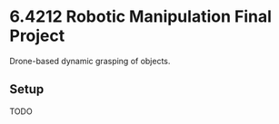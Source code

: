 # 6.4212 Robotic Manipulation Final Project
Drone-based dynamic grasping of objects.

## Setup
TODO
